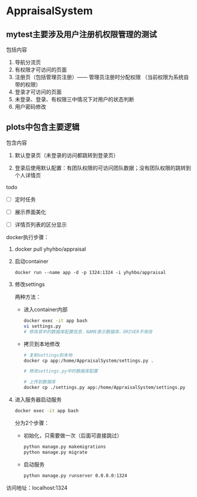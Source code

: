 # AppraisalSystem

## mytest主要涉及用户注册机权限管理的测试
包括内容
1. 导航分流页
2. 有权限才可访问的页面
3. 注册页（包括管理员注册）—— 管理员注册时分配权限 （当前权限为系统自带的权限）
4. 登录才可访问的页面
5. 未登录、登录、有权限三中情况下对用户的状态判断
6. 用户密码修改

## plots中包含主要逻辑
包含内容
1. 默认登录页（未登录的访问都跳转到登录页）

2. 登录后使用默认配置：有团队权限的可访问团队数据；没有团队权限的跳转到个人详情页

   

todo
- [ ]  定时任务
- [ ]  展示界面美化
- [ ]  详情页列表的区分显示



docker执行步骤：

1. docker pull yhyhbo/appraisal

2. 启动container
   
    ```shell script
    docker run --name app -d -p 1324:1324 -i yhyhbo/appraisal
    ```
    
3. 修改settings

    两种方法：

    - 进入container内部

      ```sh
      docker exec -it app bash
      vi settings.py
      # 修改其中的数据库配置信息，NAME表示数据库，DRIVER不用改
      ```

    - 拷贝到本地修改

      ```sh
      # 复制settings到本地
      docker cp app:/home/AppraisalSystem/settings.py .
      
      # 修改settings.py中的数据库配置
      
      # 上传到数据库
      docker cp ./settings.py app:/home/AppraisalSystem/settings.py
      ```

4. 进入服务器启动服务

    ```sh
    docker exec -it app bash
    ```

    分为2个步骤：

    - 初始化，只需要做一次（后面可直接跳过）

      ```sh
      python manage.py makemigrations
      python manage.py migrate
      ```

    - 启动服务

      ```sh
      python manage.py runserver 0.0.0.0:1324
      ```

访问地址：localhost:1324